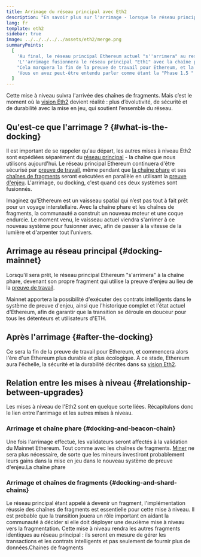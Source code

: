 ```yaml
---
title: Arrimage du réseau principal avec Eth2
description: "En savoir plus sur l'arrimage - lorsque le réseau principal Ethereum rejoint le système coordonné de preuve d'enjeu par chaîne phare."
lang: fr
template: eth2
sidebar: true
image: ../../../../../assets/eth2/merge.png
summaryPoints:
  [
    'Au final, le réseau principal Ethereum actuel "s''arrimera" au reste des mises à niveau d''Eth2.',
    'L''arrimage fusionnera le réseau principal "Eth1" avec la chaîne phare Eth2 et le système de fragments.',
    "Cela marquera la fin de la preuve de travail pour Ethereum, et la transition complète vers la preuve d'enjeu.",
    'Vous en avez peut-être entendu parler comme étant la "Phase 1.5 " sur les feuilles de route techniques.',
  ]
---
```


<UpgradeStatus date="~2021/22">
    Cette mise à niveau suivra l'arrivée des chaînes de fragments. Mais c’est le moment où la <a href="/eth2/vision/">vision Eth2</a> devient réalité : plus d’évolutivité, de sécurité et de durabilité avec la mise en jeu, qui soutient l’ensemble du réseau.
</UpgradeStatus>

## Qu'est-ce que l'arrimage ? {#what-is-the-docking}

Il est important de se rappeler qu'au départ, les autres mises à niveau Eth2 sont expédiées séparément du [réseau principal](/glossary/#mainnet) - la chaîne que nous utilisons aujourd'hui. Le réseau principal Ethereum continuera d'être sécurisé par [preuve de travail](/developers/docs/consensus-mechanisms/pow/), même pendant que [la chaîne phare](/eth2/beacon-chain/) et ses [chaînes de fragments](/eth2/shard-chains/) seront exécutées en parallèle en utilisant la [preuve d'enjeu](/developers/docs/consensus-mechanisms/pos/). L'arrimage, ou docking, c'est quand ces deux systèmes sont fusionnés.

Imaginez qu'Ethereum est un vaisseau spatial qui n’est pas tout à fait prêt pour un voyage interstellaire. Avec la chaîne phare et les chaînes de fragments, la communauté a construit un nouveau moteur et une coque endurcie. Le moment venu, le vaisseau actuel viendra s'arrimer à ce nouveau système pour fusionner avec, afin de passer à la vitesse de la lumière et d'arpenter tout l’univers.

## Arrimage au réseau principal {#docking-mainnet}

Lorsqu'il sera prêt, le réseau principal Ethereum "s'arrimera" à la chaîne phare, devenant son propre fragment qui utilise la preuve d'enjeu au lieu de la [preuve de travail](/developers/docs/consensus-mechanisms/pow/).

Mainnet apportera la possibilité d'exécuter des contrats intelligents dans le système de preuve d'enjeu, ainsi que l'historique complet et l'état actuel d'Ethereum, afin de garantir que la transition se déroule en douceur pour tous les détenteurs et utilisateurs d'ETH.

<!-- ### Improving mainnet

Before mainnet docks with the new eth2 system, it’s probably worthwhile sorting some of the issues that are in flight – often referred to as Ethereum1.x.

These include Improvements for

- **End users**: like [EIP-1559](https://eips.ethereum.org/EIPS/eip-1559) which changes the way users bid for blockspace. In other words, making transaction fees more efficient for end users.
- **Client runners**: making running clients more sustainable by capping disk space requirements.
- **Developers**: upgrading the EVM to be more flexible.

Plus many more.

[More on Ethereum1.x](/en/learn/#eth-1x)

These improvements all have a place in Eth2 so it’s likely that their progress may affect the timing of the docking. -->

## Après l'arrimage {#after-the-docking}

Ce sera la fin de la preuve de travail pour Ethereum, et commencera alors l'ère d'un Ethereum plus durable et plus écologique. À ce stade, Ethereum aura l'échelle, la sécurité et la durabilité décrites dans sa [vision Eth2](/eth2/vision/).

## Relation entre les mises à niveau {#relationship-between-upgrades}

Les mises à niveau de l'Eth2 sont en quelque sorte liées. Récapitulons donc le lien entre l'arrimage et les autres mises à niveau.

### Arrimage et chaîne phare {#docking-and-beacon-chain}

Une fois l'arrimage effectué, les validateurs seront affectés à la validation du Mainnet Ethereum. Tout comme avec les chaînes de fragments. [Miner](/developers/docs/consensus-mechanisms/pow/mining/) ne sera plus nécessaire, de sorte que les mineurs investiront probablement leurs gains dans la mise en jeu dans le nouveau système de preuve d'enjeu.<ButtonLink to="/eth2/beacon-chain/">La chaîne phare</ButtonLink>

### Arrimage et chaînes de fragments {#docking-and-shard-chains}

Le réseau principal étant appelé à devenir un fragment, l'implémentation réussie des chaînes de fragments est essentielle pour cette mise à niveau. Il est probable que la transition jouera un rôle important en aidant la communauté à décider si elle doit déployer une deuxième mise à niveau vers la fragmentation. Cette mise à niveau rendra les autres fragments identiques au réseau principal : ils seront en mesure de gérer les transactions et les contrats intelligents et pas seulement de fournir plus de données.<ButtonLink to="/eth2/shard-chains/">Chaines de fragments</ButtonLink>

